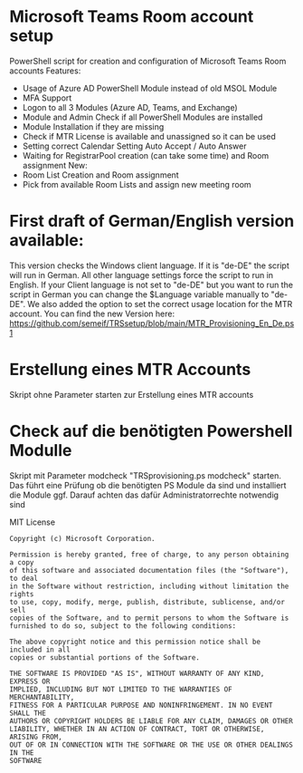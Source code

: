 # Microsoft Teams Room account setup
PowerShell script for creation and configuration of Microsoft Teams Room accounts 
Features:
-	Usage of Azure AD PowerShell Module instead of old MSOL Module
-	MFA Support
-	Logon to all 3 Modules (Azure AD, Teams, and Exchange)
-	Module and Admin Check if all PowerShell Modules are installed
-	Module Installation if they are missing
-	Check if MTR License is available and unassigned so it can be used
-	Setting correct Calendar Setting Auto Accept / Auto Answer
-	Waiting for RegistrarPool creation (can take some time) and Room assignment
New:
-	Room List Creation and Room assignment
-	Pick from available Room Lists and assign new meeting room


# First draft of German/English version available:
This version checks the Windows client language. If it is "de-DE" the script will run in German. 
All other language settings force the script to run in English.
If your Client language is not set to "de-DE" but you want to run the script in German 
you can change the $Language variable manually to "de-DE".
We also added the option to set the correct usage location for the MTR account.
You can find the new Version here:
https://github.com/semeif/TRSsetup/blob/main/MTR_Provisioning_En_De.ps1

# Erstellung eines MTR Accounts
Skript ohne Parameter starten zur Erstellung eines MTR accounts

# Check auf die benötigten Powershell Modulle
Skript mit Parameter modcheck "TRSprovisioning.ps modcheck" starten.
Das führt eine Prüfung ob die benötigten PS Module da sind und installiert die Module ggf.
Darauf achten das dafür Administratorrechte notwendig sind





 MIT License

    Copyright (c) Microsoft Corporation.

    Permission is hereby granted, free of charge, to any person obtaining a copy
    of this software and associated documentation files (the "Software"), to deal
    in the Software without restriction, including without limitation the rights
    to use, copy, modify, merge, publish, distribute, sublicense, and/or sell
    copies of the Software, and to permit persons to whom the Software is
    furnished to do so, subject to the following conditions:

    The above copyright notice and this permission notice shall be included in all
    copies or substantial portions of the Software.

    THE SOFTWARE IS PROVIDED "AS IS", WITHOUT WARRANTY OF ANY KIND, EXPRESS OR
    IMPLIED, INCLUDING BUT NOT LIMITED TO THE WARRANTIES OF MERCHANTABILITY,
    FITNESS FOR A PARTICULAR PURPOSE AND NONINFRINGEMENT. IN NO EVENT SHALL THE
    AUTHORS OR COPYRIGHT HOLDERS BE LIABLE FOR ANY CLAIM, DAMAGES OR OTHER
    LIABILITY, WHETHER IN AN ACTION OF CONTRACT, TORT OR OTHERWISE, ARISING FROM,
    OUT OF OR IN CONNECTION WITH THE SOFTWARE OR THE USE OR OTHER DEALINGS IN THE
    SOFTWARE
